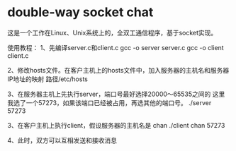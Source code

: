 # double-way socket chat
 这是一个工作在Linux、Unix系统上的，全双工通信程序，基于socket实现。

使用教程：
1、先编译server.c和client.c
gcc -o server server.c
gcc -o client client.c

2、修改hosts文件。在客户主机上的hosts文件中，加入服务器的主机名和服务器IP地址的映射
路径/etc/hosts

3、在服务器主机上先执行server，端口号最好选择20000～65535之间的
这里我选了一个57273，如果该端口已经被占用，再选其他的端口号。
./server 57273

3、在客户主机上执行client，假设服务器的主机名是 chan
./client chan 57273

4、此时，双方可以互相发送和接收消息
